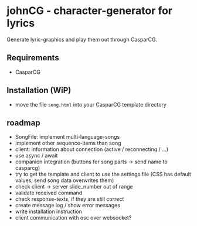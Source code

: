 # johnCG - character-generator for lyrics
Generate lyric-graphics and play them out through CasparCG.

## Requirements
- CasparCG

## Installation (WiP)
- move the file `song.html` into your CasparCG template directory

## roadmap
- SongFile: implement multi-language-songs
- implement other sequence-items than song
- client: information about connection (active / reconnecting / ...)
- use async / await
- companion integration (buttons for song parts -> send name to casparcg)
- try to get the template and client to use the settings file (CSS has default values, send song data overwrites them)
- check client -> server slide_number out of range
- validate received command
- check response-texts, if they are still correct
- create message log / show error messages
- write installation instruction
- client communication with osc over websocket?